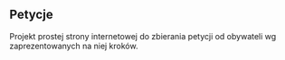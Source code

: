 ## Petycje

Projekt prostej strony internetowej do zbierania petycji od obywateli wg zaprezentowanych na niej kroków.
